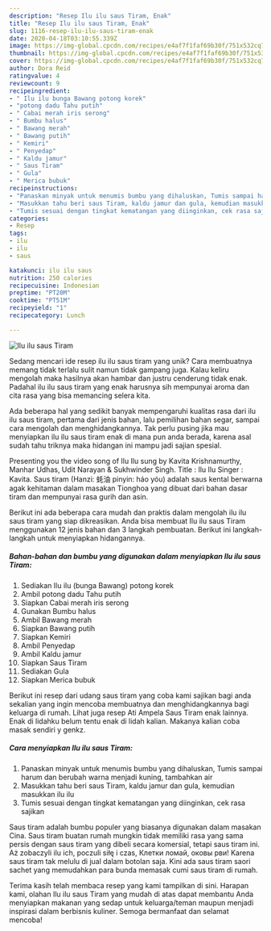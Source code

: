 ```yaml
---
description: "Resep Ilu ilu saus Tiram, Enak"
title: "Resep Ilu ilu saus Tiram, Enak"
slug: 1116-resep-ilu-ilu-saus-tiram-enak
date: 2020-04-18T03:10:55.339Z
image: https://img-global.cpcdn.com/recipes/e4af7f1faf69b30f/751x532cq70/ilu-ilu-saus-tiram-foto-resep-utama.jpg
thumbnail: https://img-global.cpcdn.com/recipes/e4af7f1faf69b30f/751x532cq70/ilu-ilu-saus-tiram-foto-resep-utama.jpg
cover: https://img-global.cpcdn.com/recipes/e4af7f1faf69b30f/751x532cq70/ilu-ilu-saus-tiram-foto-resep-utama.jpg
author: Dora Reid
ratingvalue: 4
reviewcount: 9
recipeingredient:
- " Ilu ilu bunga Bawang potong korek"
- "potong dadu Tahu putih"
- " Cabai merah iris serong"
- " Bumbu halus"
- " Bawang merah"
- " Bawang putih"
- " Kemiri"
- " Penyedap"
- " Kaldu jamur"
- " Saus Tiram"
- " Gula"
- " Merica bubuk"
recipeinstructions:
- "Panaskan minyak untuk menumis bumbu yang dihaluskan, Tumis sampai harum dan berubah warna menjadi kuning, tambahkan air"
- "Masukkan tahu beri saus Tiram, kaldu jamur dan gula, kemudian masukkan ilu ilu"
- "Tumis sesuai dengan tingkat kematangan yang diinginkan, cek rasa sajikan"
categories:
- Resep
tags:
- ilu
- ilu
- saus

katakunci: ilu ilu saus 
nutrition: 250 calories
recipecuisine: Indonesian
preptime: "PT20M"
cooktime: "PT51M"
recipeyield: "1"
recipecategory: Lunch

---
```



![Ilu ilu saus Tiram](https://img-global.cpcdn.com/recipes/e4af7f1faf69b30f/751x532cq70/ilu-ilu-saus-tiram-foto-resep-utama.jpg)

Sedang mencari ide resep ilu ilu saus tiram yang unik? Cara membuatnya memang tidak terlalu sulit namun tidak gampang juga. Kalau keliru mengolah maka hasilnya akan hambar dan justru cenderung tidak enak. Padahal ilu ilu saus tiram yang enak harusnya sih mempunyai aroma dan cita rasa yang bisa memancing selera kita.

Ada beberapa hal yang sedikit banyak mempengaruhi kualitas rasa dari ilu ilu saus tiram, pertama dari jenis bahan, lalu pemilihan bahan segar, sampai cara mengolah dan menghidangkannya. Tak perlu pusing jika mau menyiapkan ilu ilu saus tiram enak di mana pun anda berada, karena asal sudah tahu triknya maka hidangan ini mampu jadi sajian spesial.

Presenting you the video song of Ilu Ilu sung by Kavita Krishnamurthy, Manhar Udhas, Udit Narayan &amp; Sukhwinder Singh. Title : Ilu Ilu Singer : Kavita. Saus tiram (Hanzi: 蚝油 pinyin: háo yóu) adalah saus kental berwarna agak kehitaman dalam masakan Tionghoa yang dibuat dari bahan dasar tiram dan mempunyai rasa gurih dan asin.


Berikut ini ada beberapa cara mudah dan praktis dalam mengolah ilu ilu saus tiram yang siap dikreasikan. Anda bisa membuat Ilu ilu saus Tiram menggunakan 12 jenis bahan dan 3 langkah pembuatan. Berikut ini langkah-langkah untuk menyiapkan hidangannya.

<!--inarticleads1-->

##### Bahan-bahan dan bumbu yang digunakan dalam menyiapkan Ilu ilu saus Tiram:

1. Sediakan  Ilu ilu (bunga Bawang) potong korek
1. Ambil potong dadu Tahu putih
1. Siapkan  Cabai merah iris serong
1. Gunakan  Bumbu halus
1. Ambil  Bawang merah
1. Siapkan  Bawang putih
1. Siapkan  Kemiri
1. Ambil  Penyedap
1. Ambil  Kaldu jamur
1. Siapkan  Saus Tiram
1. Sediakan  Gula
1. Siapkan  Merica bubuk


Berikut ini resep dari udang saus tiram yang coba kami sajikan bagi anda sekalian yang ingin mencoba membuatnya dan menghidangkannya bagi keluarga di rumah. Lihat juga resep Ati Ampela Saus Tiram enak lainnya. Enak di lidahku belum tentu enak di lidah kalian. Makanya kalian coba masak sendiri y genkz. 

<!--inarticleads2-->

##### Cara menyiapkan Ilu ilu saus Tiram:

1. Panaskan minyak untuk menumis bumbu yang dihaluskan, Tumis sampai harum dan berubah warna menjadi kuning, tambahkan air
1. Masukkan tahu beri saus Tiram, kaldu jamur dan gula, kemudian masukkan ilu ilu
1. Tumis sesuai dengan tingkat kematangan yang diinginkan, cek rasa sajikan


Saus tiram adalah bumbu populer yang biasanya digunakan dalam masakan Cina. Saus tiram buatan rumah mungkin tidak memiliki rasa yang sama persis dengan saus tiram yang dibeli secara komersial, tetapi saus tiram ini. Aż zobaczyli ilu ich, poczuli siłę i czas, Клетки ломай, оковы рви! Karena saus tiram tak melulu di jual dalam botolan saja. Kini ada saus tiram saori sachet yang memudahkan para bunda memasak cumi saus tiram di rumah. 

Terima kasih telah membaca resep yang kami tampilkan di sini. Harapan kami, olahan Ilu ilu saus Tiram yang mudah di atas dapat membantu Anda menyiapkan makanan yang sedap untuk keluarga/teman maupun menjadi inspirasi dalam berbisnis kuliner. Semoga bermanfaat dan selamat mencoba!
